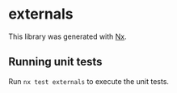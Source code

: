 # externals

This library was generated with [Nx](https://nx.dev).

## Running unit tests

Run `nx test externals` to execute the unit tests.

